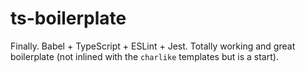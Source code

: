 # ts-boilerplate

Finally. Babel + TypeScript + ESLint + Jest. Totally working and great boilerplate (not inlined with the `charlike` templates but is a start).
